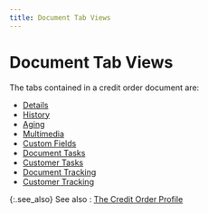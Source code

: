 ```yaml
---
title: Document Tab Views
---
```


# Document Tab Views


The tabs contained in a credit order document are:

- [Details]({{site.sp_baseurl}}/misc/details_doc_view_details_credit_order_step_by_step.html)
- [History]({{site.sp_baseurl}}/misc/history_doc_view_details_credit_order_step_by_step.html)
- [Aging]({{site.sp_baseurl}}/misc/aging_doc_view_details_credit_order_step_by_step.html)
- [Multimedia]({{site.sp_baseurl}}/misc/multimedia_doc_view_details_credit_order_step_by_step.html)
- [Custom Fields]({{site.sp_baseurl}}/misc/custom_fields_doc_view_details_credit_order_step_by_step.html)
- [Document Tasks]({{site.sp_baseurl}}/misc/document_tasks_doc_view_details_credit_order_step_by_step.html)
- [Customer Tasks]({{site.sp_baseurl}}/misc/customer_tasks_doc_view_details_credit_order_step_by_step.html)
- [Document Tracking]({{site.sp_baseurl}}/misc/document_tracking_doc_view_details_credit_order_step_by_step.html)
- [Customer Tracking]({{site.sp_baseurl}}/misc/customer_tracking_doc_view_details_credit_order_step_by_step.html)



{:.see_also}
See also
: [The Credit Order Profile]({{site.sp_baseurl}}/sales-ret-docs/cos/create-co/create-a-new-credit-order/the_credit_order_profile.html)

